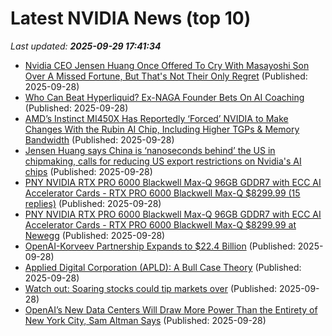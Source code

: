 # Latest NVIDIA News (top 10)
_Last updated: **2025-09-29 17:41:34**_

- [Nvidia CEO Jensen Huang Once Offered To Cry With Masayoshi Son Over A Missed Fortune, But That's Not Their Only Regret](https://biztoc.com/x/be993a9ab78c1a29) (Published: 2025-09-28)
- [Who Can Beat Hyperliquid? Ex-NAGA Founder Bets On AI Coaching](https://www.forbes.com/sites/boazsobrado/2025/09/28/who-can-beat-hyperliquid-ex-naga-founder-bets-on-ai-coaching/) (Published: 2025-09-28)
- [AMD’s Instinct MI450X Has Reportedly ‘Forced’ NVIDIA to Make Changes With the Rubin AI Chip, Including Higher TGPs & Memory Bandwidth](https://wccftech.com/amd-instinct-mi450x-has-forced-nvidia-to-make-changes-with-the-rubin-ai-chip/) (Published: 2025-09-28)
- [Jensen Huang says China is ‘nanoseconds behind’ the US in chipmaking, calls for reducing US export restrictions on Nvidia's AI chips](https://www.tomshardware.com/jensen-huang-says-china-is-nanoseconds-behind-in-chips) (Published: 2025-09-28)
- [PNY NVIDIA RTX PRO 6000 Blackwell Max-Q 96GB GDDR7 with ECC AI Accelerator Cards - RTX PRO 6000 Blackwell Max-Q $8299.99 (15 replies)](https://slickdeals.net/f/18641941-pny-nvidia-rtx-pro-6000-blackwell-max-q-96gb-gddr7-with-ecc-ai-accelerator-cards-rtx-pro-6000-blackwell-max-q-8299-99) (Published: 2025-09-28)
- [PNY NVIDIA RTX PRO 6000 Blackwell Max-Q 96GB GDDR7 with ECC AI Accelerator Cards - RTX PRO 6000 Blackwell Max-Q $8299.99 at Newegg](https://slickdeals.net/f/18641941-pny-nvidia-rtx-pro-6000-blackwell-max-q-96gb-gddr7-with-ecc-ai-accelerator-cards-rtx-pro-6000-blackwell-max-q-8299-99-at-newegg) (Published: 2025-09-28)
- [OpenAI-Korveev Partnership Expands to $22.4 Billion](https://nep123.com/openai-korveev-partnership-expands-to-224-billion/) (Published: 2025-09-28)
- [Applied Digital Corporation (APLD): A Bull Case Theory](https://finance.yahoo.com/news/applied-digital-corporation-apld-bull-154048309.html) (Published: 2025-09-28)
- [Watch out: Soaring stocks could tip markets over](https://www.thestreet.com/investing/stocks/watch-out-soaring-stocks-could-tip-markets-over) (Published: 2025-09-28)
- [OpenAI’s New Data Centers Will Draw More Power Than the Entirety of New York City, Sam Altman Says](https://futurism.com/artificial-intelligence/openai-new-data-centers-more-power-new-york-city) (Published: 2025-09-28)
